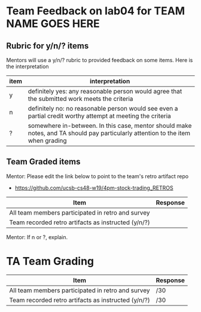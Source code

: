 # Team Feedback on lab04 for ____TEAM NAME GOES HERE____

## Rubric for y/n/? items

Mentors will use a y/n/? rubric to provided feedback on some items.  Here is the interpretation

| item | interpretation |
|------|-----------------|
| y | definitely yes: any reasonable person would agree that the submitted work meets the criteria |
| n | definitely no: no reasonable person would see even a partial credit worthy attempt at meeting the criteria |
| ? | somewhere in-between. In this case, mentor should make notes, and TA should pay particularly attention to the item when grading |


## Team Graded items

Mentor: Please edit the link below to point to the team's retro artifact repo

* https://github.com/ucsb-cs48-w19/4pm-stock-trading_RETROS


| Item                                                        | Response | 
|-------------------------------------------------------------|----------|
|  All team members participated in retro and survey          |          |
|  Team recorded retro artifacts as instructed  (y/n/?)       |           |


Mentor: If n or ?, explain.

# TA Team Grading

| Item                                                        | Response | 
|-------------------------------------------------------------|----------|
|  All team members participated in retro and survey          |    /30   |
|  Team recorded retro artifacts as instructed  (y/n/?)       |    /30   |




